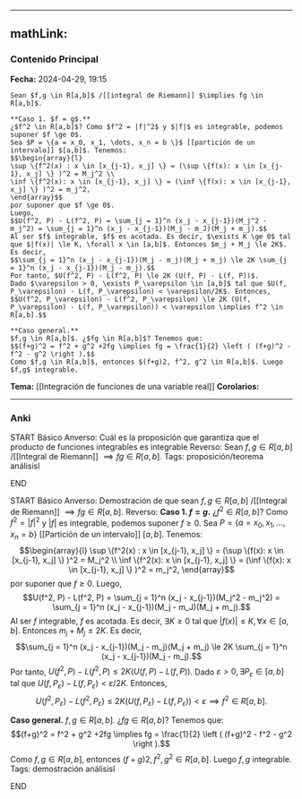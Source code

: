 
---
mathLink:
---
### Contenido Principal

**Fecha:** 2024-04-29, 19:15

```ad-proposition
Sean $f,g \in R[a,b]$ /[[integral de Riemann]] $\implies fg \in R[a,b]$.
```


```ad-proof
**Caso 1. $f = g$.**
¿$f^2 \in R[a,b]$? Como $f^2 = |f|^2$ y $|f|$ es integrable, podemos suponer $f \ge 0$.
Sea $P = \{a = x_0, x_1, \dots, x_n = b \}$ [[partición de un intervalo]] $[a,b]$. Tenemos:
$$\begin{array}{l}
\sup \{f^2(x) : x \in [x_{j-1}, x_j] \} = (\sup \{f(x): x \in [x_{j-1}, x_j] \} )^2 = M_j^2 \\
\inf \{f^2(x): x \in [x_{j-1}, x_j] \} = (\inf \{f(x): x \in [x_{j-1}, x_j] \} )^2 = m_j^2,
\end{array}$$
por suponer que $f \ge 0$.
Luego,
$$U(f^2, P) - L(f^2, P) = \sum_{j = 1}^n (x_j - x_{j-1})(M_j^2 - m_j^2) = \sum_{j = 1}^n (x_j - x_{j-1})(M_j - m_J)(M_j + m_j).$$
Al ser $f$ integrable, $f$ es acotada. Es decir, $\exists K \ge 0$ tal que $|f(x)| \le K, \forall x \in [a,b]$. Entonces $m_j + M_j \le 2K$. Es decir,
$$\sum_{j = 1}^n (x_j - x_{j-1})(M_j - m_j)(M_j + m_j) \le 2K \sum_{j = 1}^n (x_j - x_{j-1})(M_j - m_j).$$
Por tanto, $U(f^2, P) - L(f^2, P) \le 2K (U(f, P) - L(f, P))$.
Dado $\varepsilon > 0, \exists P_\varepsilon \in [a,b]$ tal que $U(f, P_\varepsilon) - L(f, P_\varepsilon) < \varepsilon/2K$. Entonces, 
$$U(f^2, P_\varepsilon) - L(f^2, P_\varepsilon) \le 2K (U(f, P_\varepsilon) - L(f, P_\varepsilon)) < \varepsilon \implies f^2 \in R[a,b].$$

**Caso general.**
$f,g \in R[a,b]$. ¿$fg \in R[a,b]$? Tenemos que:
$$(f+g)^2 = f^2 + g^2 +2fg \implies fg = \frac{1}{2} \left ( (f+g)^2 - f^2 - g^2 \right ).$$
Como $f,g \in R[a,b]$, entonces $(f+g)2, f^2, g^2 \in R[a,b]$. Luego $f,g$ integrable.
```

**Tema:** [[Integración de funciones de una variable real]]
**Corolarios:**

---
### Anki

START
Básico
Anverso: Cuál es la proposición que garantiza que el producto de funciones integrables es integrable
Reverso: Sean $f,g \in R[a,b]$ /[[Integral de Riemann]] $\implies fg \in R[a,b]$.
Tags: proposición/teorema análisisI
<!--ID: 1714669443723-->
END

START
Básico
Anverso: Demostración de que sean $f,g \in R[a,b]$ /[[Integral de Riemann]] $\implies fg \in R[a,b]$.
Reverso: **Caso 1. $f = g$.**
¿$f^2 \in R[a,b]$? Como $f^2 = |f|^2$ y $|f|$ es integrable, podemos suponer $f \ge 0$.
Sea $P = \{a = x_0, x_1, \dots, x_n = b \}$ [[Partición de un intervalo]] $[a,b]$. Tenemos:
$$\begin{array}{l}
\sup \{f^2(x) : x \in [x_{j-1}, x_j] \} = (\sup \{f(x): x \in [x_{j-1}, x_j] \} )^2 = M_j^2 \\
\inf \{f^2(x): x \in [x_{j-1}, x_j] \} = (\inf \{f(x): x \in [x_{j-1}, x_j] \} )^2 = m_j^2,
\end{array}$$
por suponer que $f \ge 0$.
Luego,
$$U(f^2, P) - L(f^2, P) = \sum_{j = 1}^n (x_j - x_{j-1})(M_j^2 - m_j^2) = \sum_{j = 1}^n (x_j - x_{j-1})(M_j - m_J)(M_j + m_j).$$
Al ser $f$ integrable, $f$ es acotada. Es decir, $\exists K \ge 0$ tal que $|f(x)| \le K, \forall x \in [a,b]$. Entonces $m_j + M_j \le 2K$. Es decir,
$$\sum_{j = 1}^n (x_j - x_{j-1})(M_j - m_j)(M_j + m_j) \le 2K \sum_{j = 1}^n (x_j - x_{j-1})(M_j - m_j).$$
Por tanto, $U(f^2, P) - L(f^2, P) \le 2K (U(f, P) - L(f, P))$.
Dado $\varepsilon > 0, \exists P_\varepsilon \in [a,b]$ tal que $U(f, P_\varepsilon) - L(f, P_\varepsilon) < \varepsilon/2K$. Entonces, 
$$U(f^2, P_\varepsilon) - L(f^2, P_\varepsilon) \le 2K (U(f, P_\varepsilon) - L(f, P_\varepsilon)) < \varepsilon \implies f^2 \in R[a,b].$$

**Caso general.**
$f,g \in R[a,b]$. ¿$fg \in R[a,b]$? Tenemos que:
$$(f+g)^2 = f^2 + g^2 +2fg \implies fg = \frac{1}{2} \left ( (f+g)^2 - f^2 - g^2 \right ).$$
Como $f,g \in R[a,b]$, entonces $(f+g)2, f^2, g^2 \in R[a,b]$. Luego $f,g$ integrable.
Tags: demostración análisisI
<!--ID: 1714669443727-->
END